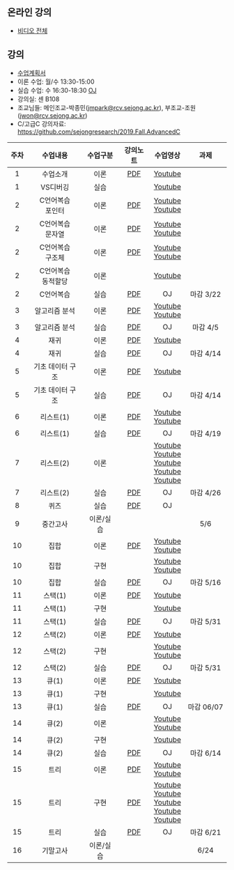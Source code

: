 ## 온라인 강의
- [비디오 전체](https://www.youtube.com/playlist?list=PL1xKqHsVFgvkjsEOlTU-h7HAOmD1Bpadd)

## 강의
- [수업계획서](https://github.com/sejongresearch/2020.Spring.DataStructure/blob/master/%E1%84%80%E1%85%A1%E1%86%BC%E1%84%8B%E1%85%B4%E1%84%80%E1%85%A8%E1%84%92%E1%85%AC%E1%86%A8%E1%84%89%E1%85%A5.pdf)
- 이론 수업: 월/수 13:30-15:00 
- 실습 수업: 수 16:30-18:30 [OJ](https://ex-oj.sejong.ac.kr) 
- 강의실: 센 B108
- 조교님들: 메인조교-박종민(jmpark@rcv.sejong.ac.kr), 부조교-조원(jwon@rcv.sejong.ac.kr)
- C/고급C 강의자료: https://github.com/sejongresearch/2019.Fall.AdvancedC

| 주차 | 수업내용 | 수업구분 |  강의노트 | 수업영상 | 과제 |
|:---:|:---:|:---:|:---:|:---:|:---:|
| 1 |  수업소개 | 이론 |[PDF](https://github.com/sejongresearch/2020.Spring.DataStructure/blob/master/LectureNote/%E1%84%8C%E1%85%A1%E1%84%85%E1%85%AD%E1%84%80%E1%85%AE%E1%84%8C%E1%85%A9_Intro_0315.pdf)| [Youtube](https://youtu.be/O5jodXjR084) |  |
| 1 | VS디버깅 | 실습 | | [Youtube](https://youtu.be/7Ong15zyNjk) |  |
| 2 | C언어복습 <br> 포인터 | 이론 | [PDF](https://github.com/sejongresearch/2020.Spring.DataStructure/blob/master/LectureNote/9%E1%84%8C%E1%85%A1%E1%86%BC%20%E1%84%91%E1%85%A9%E1%84%8B%E1%85%B5%E1%86%AB%E1%84%90%E1%85%A5(%E1%84%8E%E1%85%AC%E1%84%8B%E1%85%B2%E1%84%80%E1%85%A7%E1%86%BC).pdf) | [Youtube](https://youtu.be/f69fB5dhHdQ) <br> [Youtube](https://youtu.be/fMJpcjrYHd0) |  |
| 2 | C언어복습 <br> 문자열 | 이론 | [PDF](https://github.com/sejongresearch/2020.Spring.DataStructure/blob/master/LectureNote/10%E1%84%8C%E1%85%A1%E1%86%BC%E1%84%86%E1%85%AE%E1%86%AB%E1%84%8C%E1%85%A1%E1%84%8B%E1%85%A7%E1%86%AF(%E1%84%8E%E1%85%AC%E1%84%8B%E1%85%B2%E1%84%80%E1%85%A7%E1%86%BC).pdf) | [Youtube](https://youtu.be/CkilrQQPvnY) <br> [Youtube](https://youtu.be/Sc0bQnRqnJs) |  |
| 2 | C언어복습 <br> 구조체 | 이론 | [PDF]() | [Youtube](https://youtu.be/qpn1rlvN_jY) <br> [Youtube](https://youtu.be/21dmXKGGep8) |  |
| 2 | C언어복습 <br> 동적할당 | 이론 || [Youtube](https://youtu.be/MZ46hNAs4bs) |  |
| 2 | C언어복습 | 실습 | [PDF](https://www.dropbox.com/s/0ifi00guobtnj4l/%EC%9E%90%EB%A3%8C%EA%B5%AC%EC%A1%B0%EC%8B%A4%EC%8A%B5-1%EC%A3%BC%EC%B0%A8_C%EB%B3%B5%EC%8A%B5-20180308.pdf?dl=0) | OJ | 마감 3/22 |
| 3 | 알고리즘 분석 | 이론 | [PDF](https://github.com/sejongresearch/2020.Spring.DataStructure/blob/master/LectureNote/%E1%84%80%E1%85%A1%E1%86%BC%E1%84%8B%E1%85%B401-%E1%84%8B%E1%85%A1%E1%86%AF%E1%84%80%E1%85%A9%E1%84%85%E1%85%B5%E1%84%8C%E1%85%B3%E1%86%B7%20%E1%84%87%E1%85%AE%E1%86%AB%E1%84%89%E1%85%A5%E1%86%A8.pdf)| [Youtube](https://youtu.be/dXZZCZQXJyc) <br> [Youtube](https://youtu.be/-4Q3CB1Ny7E) |  | 
| 3 | 알고리즘 분석 | 실습 | [PDF](https://www.dropbox.com/s/ll46d9hsojlyzjp/%EC%9E%90%EB%A3%8C%EA%B5%AC%EC%A1%B0%EC%8B%A4%EC%8A%B5-2%EC%A3%BC%EC%B0%A8_%EB%B6%84%EC%84%9D-20190315.pdf?dl=0) | OJ | 마감 4/5 |
| 4 | 재귀 | 이론 | [PDF](https://github.com/sejongresearch/2020.Spring.DataStructure/blob/master/LectureNote/%E1%84%80%E1%85%A1%E1%86%BC%E1%84%8B%E1%85%B402-%E1%84%8C%E1%85%A2%E1%84%80%E1%85%B1.pdf)| [Youtube](https://youtu.be/MGLhSmp0g8c) |  |
| 4 | 재귀 | 실습 | [PDF](https://www.dropbox.com/s/ztqnpexvep9uoo9/%EC%9E%90%EB%A3%8C%EA%B5%AC%EC%A1%B0%EC%8B%A4%EC%8A%B5-3%EC%A3%BC%EC%B0%A8_%EC%9E%AC%EA%B7%80-20190322.pdf?dl=0) | OJ | 마감 4/14 |
| 5 | 기초 데이터 구조 | 이론 | [PDF](https://github.com/sejongresearch/2020.Spring.DataStructure/blob/master/LectureNote/%E1%84%80%E1%85%A1%E1%86%BC%E1%84%8B%E1%85%B403-%E1%84%80%E1%85%B5%E1%84%8E%E1%85%A9%20%E1%84%83%E1%85%A6%E1%84%8B%E1%85%B5%E1%84%90%E1%85%A5%E1%84%80%E1%85%AE%E1%84%8C%E1%85%A9.pdf)| [Youtube](https://youtu.be/aIzz1bOOjEg) | |
| 5 | 기초 데이터 구조 | 실습 | [PDF](https://www.dropbox.com/s/9hxybx6vgw63gvw/%EC%9E%90%EB%A3%8C%EA%B5%AC%EC%A1%B0%EC%8B%A4%EC%8A%B5-4%EC%A3%BC%EC%B0%A8_%EA%B8%B0%EC%B4%88%EB%8D%B0%EC%9D%B4%ED%84%B0%EA%B5%AC%EC%A1%B0-20190329.pdf?dl=0) | OJ | 마감 4/14 |
| 6 | 리스트(1) | 이론 | [PDF](https://github.com/sejongresearch/2020.Spring.DataStructure/blob/master/LectureNote/%E1%84%80%E1%85%A1%E1%86%BC%E1%84%8B%E1%85%B404-%E1%84%85%E1%85%B5%E1%84%89%E1%85%B3%E1%84%90%E1%85%B3.pdf)|  [Youtube](https://youtu.be/M7KTlDgHUHI) <br> [Youtube](https://youtu.be/uw5DbP3jICA) | |
| 6 | 리스트(1) | 실습 | [PDF](https://github.com/sejongresearch/2020.Spring.DataStructure/blob/master/HW/%E1%84%8C%E1%85%A1%E1%84%85%E1%85%AD%E1%84%80%E1%85%AE%E1%84%8C%E1%85%A9%E1%84%89%E1%85%B5%E1%86%AF%E1%84%89%E1%85%B3%E1%86%B8-5%E1%84%8C%E1%85%AE%E1%84%8E%E1%85%A1_%E1%84%8B%E1%85%A7%E1%86%AB%E1%84%80%E1%85%A7%E1%86%AF%E1%84%85%E1%85%B5%E1%84%89%E1%85%B3%E1%84%90%E1%85%B3(1)-20190313.pdf) | OJ | 마감 4/19 |
| 7 | 리스트(2) | 이론 | |  [Youtube](https://youtu.be/9oTYgj4EY-A) <br> [Youtube](https://youtu.be/F0cCqadITO4) <br> [Youtube](https://youtu.be/M3y3zb9r_qw) <br> [Youtube](https://youtu.be/19Z4nSydrrQ) <br> [Youtube](https://youtu.be/AXPhHGnFWao)  | |
| 7 | 리스트(2) | 실습 | [PDF](https://github.com/sejongresearch/2020.Spring.DataStructure/blob/master/HW/%E1%84%8C%E1%85%A1%E1%84%85%E1%85%AD%E1%84%80%E1%85%AE%E1%84%8C%E1%85%A9%E1%84%89%E1%85%B5%E1%86%AF%E1%84%89%E1%85%B3%E1%86%B8-6%E1%84%8C%E1%85%AE%E1%84%8E%E1%85%A1_%E1%84%85%E1%85%B5%E1%84%89%E1%85%B3%E1%84%90%E1%85%B3(2)-20170321.pdf) | OJ| 마감 4/26 |
| 8 | 퀴즈 | 실습 | [PDF](https://github.com/sejongresearch/2020.Spring.DataStructure/files/4571397/-.1.A.-20200429.pdf) | OJ |   |
| 9 | 중간고사 | 이론/실습 |  | |  5/6 |
| 10 | 집합 | 이론 | [PDF](https://github.com/sejongresearch/2020.Spring.DataStructure/blob/master/LectureNote/%E1%84%80%E1%85%A1%E1%86%BC%E1%84%8B%E1%85%B405-%E1%84%8C%E1%85%B5%E1%86%B8%E1%84%92%E1%85%A1%E1%86%B8.pdf) | [Youtube](https://youtu.be/S1BzIaXt7nc) <br> [Youtube](https://youtu.be/LnjxyD0lV6A) |  | 
| 10 | 집합 | 구현 |  | [Youtube](https://youtu.be/uybamFeYaCg) <br> [Youtube](https://youtu.be/quBRDaQws0M) |  |  
| 10 | 집합 | 실습 | [PDF](https://github.com/sejongresearch/2020.Spring.DataStructure/blob/master/HW/%EC%9E%90%EB%A3%8C%EA%B5%AC%EC%A1%B0%EC%8B%A4%EC%8A%B5-7%EC%A3%BC%EC%B0%A8_%EC%A7%91%ED%95%A9-20200520-%EC%B5%9C%EC%9C%A0%EA%B2%BD.pdf) | OJ | 마감 5/16 |  
| 11 | 스택(1) | 이론 | [PDF](https://github.com/sejongresearch/2020.Spring.DataStructure/blob/master/LectureNote/%E1%84%80%E1%85%A1%E1%86%BC%E1%84%8B%E1%85%B406-%E1%84%89%E1%85%B3%E1%84%90%E1%85%A2%E1%86%A8.pdf) | [Youtube](https://youtu.be/D0LuvNcdm9w) |  |
| 11 | 스택(1) | 구현 |  | [Youtube](https://youtu.be/A4dGvD-7-BY) |  |
| 11 | 스택(1) | 실습 | [PDF](https://www.dropbox.com/s/p0tkv180xq2suf4/%EC%9E%90%EB%A3%8C%EA%B5%AC%EC%A1%B0%EC%8B%A4%EC%8A%B5-9%EC%A3%BC%EC%B0%A8_%EC%8A%A4%ED%83%9D%281%29-20190503.pdf?dl=0) | OJ | 마감 5/31 |
| 12 | 스택(2) | 이론 | [PDF](https://github.com/sejongresearch/2020.Spring.DataStructure/blob/master/LectureNote/%E1%84%80%E1%85%A1%E1%86%BC%E1%84%8B%E1%85%B406-%E1%84%89%E1%85%B3%E1%84%90%E1%85%A2%E1%86%A8_20190510.pdf) | [Youtube](https://youtu.be/NzXZtxwjKJE) |  |
| 12 | 스택(2) | 구현 |  | [Youtube](https://youtu.be/R01ewtDJDao) <br> [Youtube](https://youtu.be/5t73ChL9APg) |  |
| 12 | 스택(2) | 실습 | [PDF](https://www.dropbox.com/s/tjz3v8mgwnqii13/%EC%9E%90%EB%A3%8C%EA%B5%AC%EC%A1%B0%EC%8B%A4%EC%8A%B5-10%EC%A3%BC%EC%B0%A8_%EC%8A%A4%ED%83%9D%282%29-20190510.pdf?dl=0) | OJ | 마감 5/31 |
| 13 | 큐(1) | 이론 | [PDF](https://github.com/sejongresearch/2020.Spring.DataStructure/blob/master/LectureNote/%E1%84%80%E1%85%A1%E1%86%BC%E1%84%8B%E1%85%B407-%E1%84%8F%E1%85%B2-%E1%84%8E%E1%85%AC%E1%84%8B%E1%85%B2%E1%84%80%E1%85%A7%E1%86%BC.pdf) | [Youtube](https://youtu.be/liDLL_dqpfs) |  |
| 13 | 큐(1) | 구현 |  | [Youtube](https://youtu.be/d_fy8LUzxgM) |  |
| 13 | 큐(1) | 실습 | [PDF](https://www.dropbox.com/s/1ja9casd93mrpiz/%EC%9E%90%EB%A3%8C%EA%B5%AC%EC%A1%B0%EC%8B%A4%EC%8A%B5-11%EC%A3%BC%EC%B0%A8_%ED%81%90-20190517.pdf?dl=0) | OJ | 마감 06/07 |
| 14 | 큐(2) | 이론 |  | [Youtube](https://youtu.be/pG0Oa-u1reU) <br> [Youtube](https://youtu.be/yYHoI2nTb78) |  |
| 14 | 큐(2) | 구현 |  | [Youtube](https://youtu.be/em-Q_w1okpA) |  |
| 14 | 큐(2) | 실습 | [PDF]() | OJ | 마감 6/14 |
| 15 | 트리 | 이론 | [PDF](https://github.com/sejongresearch/2020.Spring.DataStructure/blob/master/LectureNote/%E1%84%80%E1%85%A1%E1%86%BC%E1%84%8B%E1%85%B408-%E1%84%90%E1%85%B3%E1%84%85%E1%85%B5-20200607.pdf) | [Youtube](https://youtu.be/e9pJRpguR7I) <br> [Youtube](https://youtu.be/jShaMVPKGPE) |  |
| 15 | 트리 | 구현 | [PDF](https://github.com/sejongresearch/2020.Spring.DataStructure/blob/master/LectureNote/%E1%84%80%E1%85%A1%E1%86%BC%E1%84%8B%E1%85%B408-%E1%84%90%E1%85%B3%E1%84%85%E1%85%B5-%E1%84%89%E1%85%B5%E1%86%AF%E1%84%89%E1%85%B3%E1%86%B8-20200615.pdf) | [Youtube](https://youtu.be/LPPGk8MeL2M) <br> [Youtube](https://youtu.be/AWwBPxyIdR8) <br> [Youtube](https://youtu.be/zp4jeUeY_v4) <br> [Youtube](https://youtu.be/n6WuTrIVA0Y) <br> [Youtube](https://youtu.be/WvtV6iMHn-I) |  |
| 15 | 트리 | 실습 | [PDF]() | OJ | 마감 6/21 |
| 16 | 기말고사 | 이론/실습  |  | |  6/24 |















